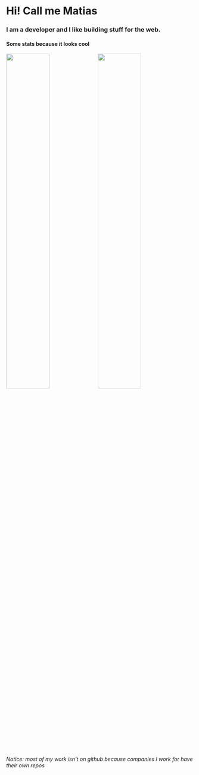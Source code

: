 # Hi! Call me Matias 
### I am a developer and I like building stuff for the web.
#### Some stats because it looks cool

<img width="48%" src="https://github-readme-stats.vercel.app/api?username=matias2018&show_icons=true&theme=tokyonight"/>
<img width="48%" src="https://github-readme-stats-sigma-five.vercel.app/api/top-langs/?username=matias2018&show_icons=true&theme=tokyonight"/>

*Notice: most of my work isn't on github because companies I work for have their own repos*

<!--START_SECTION:activity-->
<!--END_SECTION:activity-->

